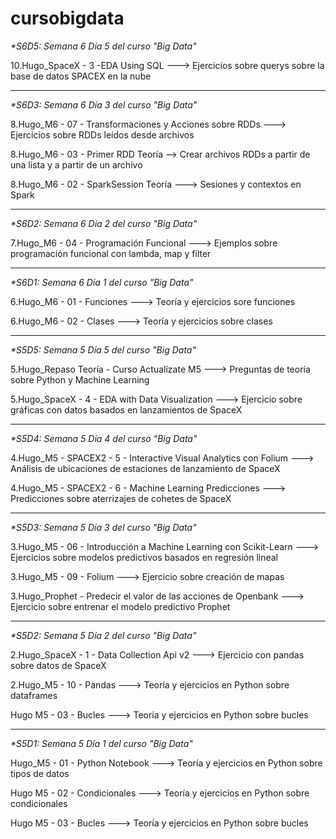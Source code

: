 # cursobigdata


_*S6D5: Semana 6 Día 5 del curso "Big Data"_

10.Hugo_SpaceX - 3 -EDA Using SQL ---> Ejercicios sobre querys sobre la base de datos SPACEX en la nube

----------------------------------------------------------------------------------------------------------------------


_*S6D3: Semana 6 Día 3 del curso "Big Data"_

8.Hugo_M6 - 07 - Transformaciones y Acciones sobre RDDs ---> Ejercicios sobre RDDs leídos desde archivos

8.Hugo_M6 - 03 - Primer RDD Teoría --> Crear archivos RDDs a partir de una lista y a partir de un archivo

8.Hugo_M6 - 02 - SparkSession Teoría ---> Sesiones y contextos en Spark

----------------------------------------------------------------------------------------------------------------------


_*S6D2: Semana 6 Día 2 del curso "Big Data"_

7.Hugo_M6 - 04 - Programación Funcional ---> Ejemplos sobre programación funcional con lambda, map y filter

----------------------------------------------------------------------------------------------------------------------


_*S6D1: Semana 6 Día 1 del curso "Big Data"_

6.Hugo_M6 - 01 - Funciones ---> Teoría y ejercicios sore funciones

6.Hugo_M6 - 02 - Clases ---> Teoría y ejercicios sobre clases

----------------------------------------------------------------------------------------------------------------------


_*S5D5: Semana 5 Día 5 del curso "Big Data"_

5.Hugo_Repaso Teoría - Curso Actualízate M5 ---> Preguntas de teoría sobre Python y Machine Learning

5.Hugo_SpaceX - 4 - EDA with Data Visualization ---> Ejercicio sobre gráficas con datos basados en lanzamientos de SpaceX

----------------------------------------------------------------------------------------------------------------------

_*S5D4: Semana 5 Día 4 del curso "Big Data"_

4.Hugo_M5 - SPACEX2 - 5 - Interactive Visual Analytics con Folium ---> Análisis de ubicaciones de estaciones de lanzamiento de SpaceX

4.Hugo_M5 - SPACEX2 - 6 - Machine Learning Predicciones ---> Predicciones sobre aterrizajes de cohetes de SpaceX


----------------------------------------------------------------------------------------------------------------------

_*S5D3: Semana 5 Día 3 del curso "Big Data"_

  3.Hugo_M5 - 06 - Introducción a Machine Learning con Scikit-Learn       --->   Ejercicios sobre modelos predictivos basados en regresión lineal

  3.Hugo_M5 - 09 - Folium                                              --->   Ejercicio sobre creación de mapas
  
  3.Hugo_Prophet - Predecir el valor de las acciones de Openbank                 --->   Ejercicio sobre entrenar el modelo predictivo Prophet

----------------------------------------------------------------------------------------------------------------------

_*S5D2: Semana 5 Día 2 del curso "Big Data"_

  2.Hugo_SpaceX - 1 - Data Collection Api v2    --->   Ejercicio con pandas sobre datos de SpaceX

  2.Hugo_M5 - 10 - Pandas  --->   Teoría y ejercicios en Python sobre dataframes
  
  Hugo M5 - 03 - Bucles           --->   Teoría y ejercicios en Python sobre bucles

----------------------------------------------------------------------------------------------------------------------


_*S5D1: Semana 5 Día 1 del curso "Big Data"_

  Hugo_M5 - 01 - Python Notebook   --->   Teoría y ejercicios en Python sobre tipos de datos
  
  Hugo M5 - 02 - Condicionales     --->   Teoría y ejercicios en Python sobre condicionales
  
  Hugo M5 - 03 - Bucles            --->   Teoría y ejercicios en Python sobre bucles
